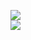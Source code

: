 [![](https://img.shields.io/badge/Made%20With-Github%20Spray-lightgrey.svg?style=for-the-badge&logo=github)](https://github.com/Annihil/github-spray#17629)  
[![](https://i.imgur.com/2DrTn0Z.gif)](https://github.com/Annihil/github-spray)